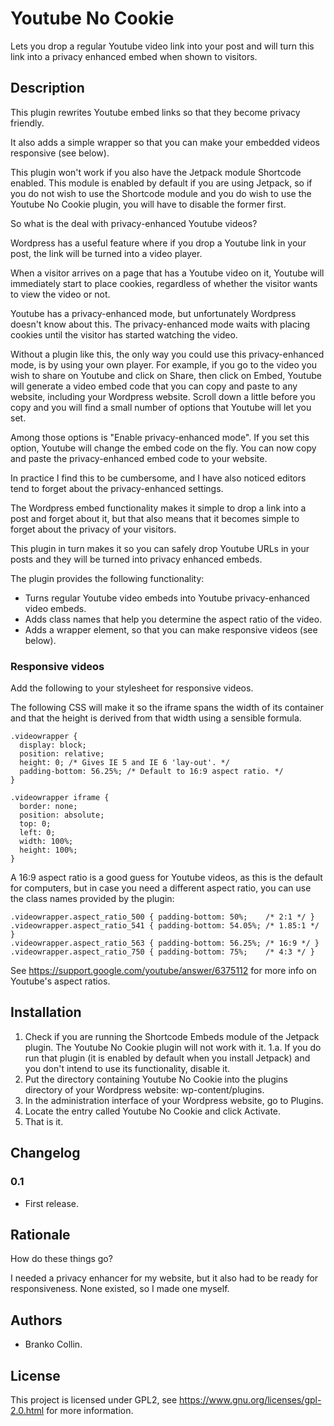 # Youtube No Cookie 

Lets you drop a regular Youtube video link into your post and will turn this link into a privacy enhanced embed when shown to visitors.

## Description 

This plugin rewrites Youtube embed links so that they become privacy friendly. 

It also adds a simple wrapper so that you can make your embedded videos responsive (see below).

This plugin won't work if you also have the Jetpack module Shortcode enabled. This module is enabled by default if you are using Jetpack, so if you do not wish to use the Shortcode module and you do wish to use the Youtube No Cookie plugin, you will have to disable the former first.

So what is the deal with privacy-enhanced Youtube videos?

Wordpress has a useful feature where if you drop a Youtube link in your post, the link will be turned into a video player. 

When a visitor arrives on a page that has a Youtube video on it, Youtube will immediately start to place cookies, regardless of whether the visitor wants to view the video or not.

Youtube has a privacy-enhanced mode, but unfortunately Wordpress doesn't know about this. The privacy-enhanced mode waits with placing cookies until the visitor has started watching the video.

Without a plugin like this, the only way you could use this privacy-enhanced mode, is by using your own player. For example, if you go to the video you wish to share on Youtube and click on Share, then click on Embed, Youtube will generate a video embed code that you can copy and paste to any website, including your Wordpress website. Scroll down a little before you copy and you will find a small number of options that Youtube will let you set. 

Among those options is "Enable privacy-enhanced mode". If you set this option, Youtube will change the embed code on the fly. You can now copy and paste the privacy-enhanced embed code to your website.

In practice I find this to be cumbersome, and I have also noticed editors tend to forget about the privacy-enhanced settings.

The Wordpress embed functionality makes it simple to drop a link into a post and forget about it, but that also means that it becomes simple to forget about the privacy of your visitors.

This plugin in turn makes it so you can safely drop Youtube URLs in your posts and they will be turned into privacy enhanced embeds.

The plugin provides the following functionality: 

* Turns regular Youtube video embeds into Youtube privacy-enhanced video embeds.
* Adds class names that help you determine the aspect ratio of the video.
* Adds a wrapper element, so that you can make responsive videos (see below).


### Responsive videos 

Add the following to your stylesheet for responsive videos. 

The following CSS will make it so the iframe spans the width of its container and that the height is derived from that width using a sensible formula.

    .videowrapper {
      display: block;
	  position: relative;
	  height: 0; /* Gives IE 5 and IE 6 'lay-out'. */
	  padding-bottom: 56.25%; /* Default to 16:9 aspect ratio. */
    }

    .videowrapper iframe {
      border: none;
      position: absolute;
      top: 0;
      left: 0;
      width: 100%;
      height: 100%;
    }

A 16:9 aspect ratio is a good guess for Youtube videos, as this is the default for computers, but in case you need a different aspect ratio, you can use the class names provided by the plugin:

    .videowrapper.aspect_ratio_500 { padding-bottom: 50%;    /* 2:1 */ }
    .videowrapper.aspect_ratio_541 { padding-bottom: 54.05%; /* 1.85:1 */ }
    .videowrapper.aspect_ratio_563 { padding-bottom: 56.25%; /* 16:9 */ }
    .videowrapper.aspect_ratio_750 { padding-bottom: 75%;    /* 4:3 */ }

See https://support.google.com/youtube/answer/6375112 for more info on Youtube's aspect ratios.



## Installation 

1. Check if you are running the Shortcode Embeds module of the Jetpack plugin. The Youtube No Cookie plugin will not work with it.
1.a. If you do run that plugin (it is enabled by default when you install Jetpack) and you don't intend to use its functionality, disable it.
2. Put the directory containing Youtube No Cookie into the plugins directory of your Wordpress website: wp-content/plugins.
3. In the administration interface of your Wordpress website, go to Plugins.
4. Locate the entry called Youtube No Cookie and click Activate.
5. That is it.



## Changelog 

### 0.1 

* First release.



## Rationale 

How do these things go? 

I needed a privacy enhancer for my website, but it also had to be ready for responsiveness. None existed, so I made one myself.

## Authors

* Branko Collin.

## License

This project is licensed under GPL2, see https://www.gnu.org/licenses/gpl-2.0.html for more information.

